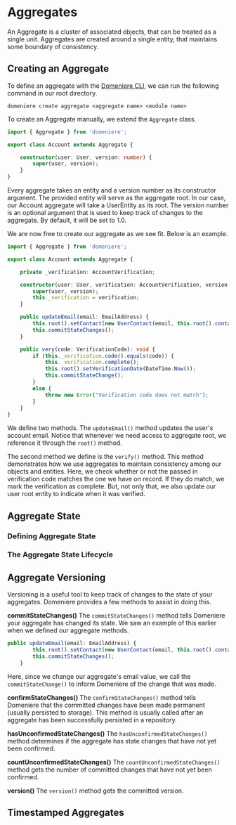 # Aggregates
An Aggregate is a cluster of associated objects, that can be treated as a single unit. Aggregates are created around a single entity, that maintains some boundary of consistency.

## Creating an Aggregate
To define an aggregate with the [Domeniere CLI](https://github.com/Perivel/domeniere-cli), we can run the following command in our root directory.
```
domeniere create aggregate <aggregate name> <module name>
```

To create an Aggregate manually, we extend the `Aggregate` class.
```ts
import { Aggregate } from 'domeniere';

export class Account extends Aggregate {

    constructor(user: User, version: number) {
        super(user, version);
    }
}
```
Every aggregate takes an entity and a version number as its constructor argument. The provided entity will serve as the aggregate root. In our case, our Account aggregate will take a UserEntity as its root. The version number is an optional argument that is used to keep track of changes to the aggregate. By default, it will be set to 1.0.

We are now free to create our aggregate as we see fit. Below is an example.
```ts
import { Aggregate } from 'domeniere';

export class Account extends Aggregate {

    private _verification: AccountVerification;

    constructor(user: User, verification: AccountVerification, version: number) {
        super(user, version);
        this._verification = verification;
    }

    public updateEmail(email: EmailAddress) {
        this.root().setContact(new UserContact(email, this.root().contact().phone()));
        this.commitStateChanges();
    }

    public very(code: VerificationCode): void {
        if (this._verification.code().equals(code)) {
            this._verification.complete();
            this.root().setVerificationDate(DateTime.Now());
            this.commitStateChange();
        }
        else {
            throw new Error("Verification code does not match");
        }
    }
}
```
We define two methods. The `updateEmail()` method updates the user's account email. Notice that whenever we need access to aggregate root, we reference it through the `root()` method.

The second method we define is the `verify()` method. This method demonstrates how we use aggregates to maintain consistency among our objects  and entities. Here, we check whether or not the passed in verification code matches the one we have on record. If they do match, we mark the verification as complete. But, not only that, we also update our user root entity to indicate when it was verified.

## Aggregate State

### Defining Aggregate State

### The Aggregate State Lifecycle

## Aggregate Versioning
Versioning is a useful tool to keep track of changes to the state of your aggregates. Domeniere provides a few methods to assist in doing this.

**commitStateChanges()**
The `commitStateChanges()` method tells Domeniere your aggregate has changed its state. We saw an example of this earlier when we defined our aggregate methods.
```ts
public updateEmail(email: EmailAddress) {
        this.root().setContact(new UserContact(email, this.root().contact().phone()));
        this.commitStateChanges();
    }
```
Here, since we change our aggregate's email value, we call the `commitStateChange()` to inform Domeniere of the change that was made.

**confirmStateChanges()**
The `confirmStateChanges()` method tells Domeniere that the committed changes have been made permanent (usually persisted to storage). This method is usually called after an aggregate has been successfully persisted in a repository.

**hasUnconfirmedStateChanges()**
The `hasUnconfirmedStateChanges()` method determines if the aggregate has state changes that have not yet been confirmed.

**countUnconfirmedStateChanges()**
The `countUnconfirmedStateChanges()` method gets the number of committed changes that have not yet been confirmed.

**version()**
The `version()` method gets the committed version.

## Timestamped Aggregates